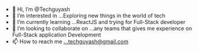 - 👋 Hi, I’m @Techguyash
- 👀 I’m interested in ...Exploring new things in the world of tech
- 🌱 I’m currently learning ...ReactJS and trying for Full-Stack developer
- 💞️ I’m looking to collaborate on ...any teams that gives me experience on Full-Stack application Development
- 📫 How to reach me ...techguyash@gmail.com

<!---
Techguyash/Techguyash is a ✨ special ✨ repository because its `README.md` (this file) appears on your GitHub profile.
You can click the Preview link to take a look at your changes.
--->
